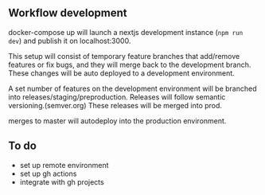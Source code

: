 

## Workflow development

docker-compose up will launch a nextjs development instance (`npm run dev`) and publish it on localhost:3000.

This setup will consist of temporary feature branches that add/remove features or fix bugs, and they will merge back to the development branch. These changes will be auto deployed to a development environment. 

A set number of features on the development environment will be branched into releases/staging/preproduction. Releases will follow semantic versioning.(semver.org)
These releases will be merged into prod.

merges to master will autodeploy into the production environment. 

## To do 

 - set up remote environment 
 - set up gh actions 
 - integrate with gh projects 
